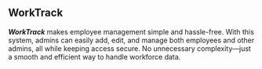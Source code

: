 ## **WorkTrack**  

***WorkTrack*** makes employee management simple and hassle-free. With this system, admins can easily add, edit, and manage both employees and other admins, all while keeping access secure. No unnecessary complexity—just a smooth and efficient way to handle workforce data.

 
